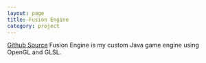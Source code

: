```yaml
---
layout: page
title: Fusion Engine
category: project
---
```


[Github Source](https://github.com/thehutch/Fusion)
Fusion Engine is my custom Java game engine using OpenGL and GLSL.
